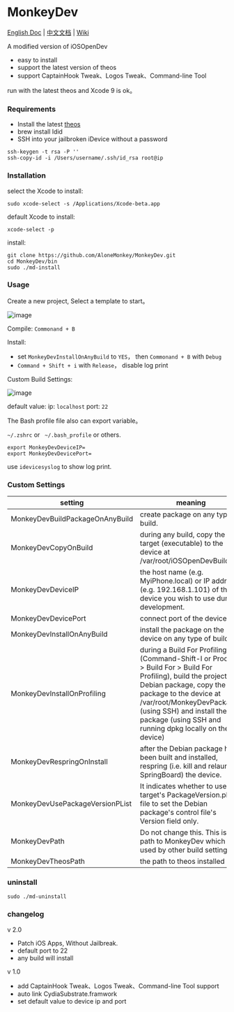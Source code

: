 # MonkeyDev

[English Doc](README.md)
|
[中文文档](README-zh.md)
|
[Wiki](https://github.com/AloneMonkey/MonkeyDev/wiki)

A modified version of iOSOpenDev

* easy to install
* support the latest version of theos
* support CaptainHook Tweak、Logos Tweak、Command-line Tool

run with the latest theos and Xcode 9 is ok。

### Requirements

* Install the latest [theos](https://github.com/theos/theos/)
* brew install ldid
* SSH into your jailbroken iDevice without a password

```
ssh-keygen -t rsa -P ''
ssh-copy-id -i /Users/username/.ssh/id_rsa root@ip
```

### Installation

select the Xcode to install:

```
sudo xcode-select -s /Applications/Xcode-beta.app
```

default Xcode to install:

```
xcode-select -p
```

install:

```
git clone https://github.com/AloneMonkey/MonkeyDev.git
cd MonkeyDev/bin
sudo ./md-install
```

### Usage

Create a new project, Select a template to start。

![image](http://7xtdl4.com1.z0.glb.clouddn.com/script_1499260720390.png)

Compile: `Commonand + B`

Install: 

* set `MonkeyDevInstallOnAnyBuild` to `YES`， then `Commonand + B` with `Debug`
* `Command + Shift + i` with `Release`， disable log print

Custom Build Settings:

![image](http://7xtdl4.com1.z0.glb.clouddn.com/script_1499525830459.png)

default value:
ip: `localhost`
port: `22`

The Bash profile file also can export variable。

`~/.zshrc` or ` ~/.bash_profile` or others.

```
export MonkeyDevDeviceIP=
export MonkeyDevDevicePort=
```

use `idevicesyslog` to show log print.

### Custom Settings

|setting|meaning|
|--|--|
|MonkeyDevBuildPackageOnAnyBuild|create package on any type of build. |
|MonkeyDevCopyOnBuild|during any build, copy the target (executable) to the device at /var/root/iOSOpenDevBuilds/|
|MonkeyDevDeviceIP|the host name (e.g. MyiPhone.local) or IP address (e.g. 192.168.1.101) of the device you wish to use during development.|
|MonkeyDevDevicePort|connect port of the device|
|MonkeyDevInstallOnAnyBuild|install the package on the device on any type of build. |
|MonkeyDevInstallOnProfiling|during a Build For Profiling (Command-Shift-I or Product > Build For > Build For Profiling), build the project's Debian package, copy the package to the device at /var/root/MonkeyDevPackages (using SSH) and install the package (using SSH and running dpkg locally on the device)|
|MonkeyDevRespringOnInstall|after the Debian package has been built and installed, respring (i.e. kill and relaunch SpringBoard) the device.|
|MonkeyDevUsePackageVersionPList|It indicates whether to use the target's PackageVersion.plist file to set the Debian package's control file's Version field only. |
|MonkeyDevPath|Do not change this. This is the path to MonkeyDev which is used by other build settings.|
|MonkeyDevTheosPath|the path to theos installed|

### uninstall

```
sudo ./md-uninstall
```

### changelog

v 2.0

* Patch iOS Apps, Without Jailbreak.
* default port to 22
* any build will install

v 1.0

* add CaptainHook Tweak、Logos Tweak、Command-line Tool support
* auto link CydiaSubstrate.framwork
* set default value to device ip and port